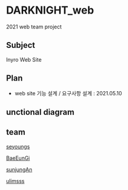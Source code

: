 # DARKNIGHT_web
2021 web team project 

## Subject
Inyro Web Site

## Plan
+ web site 기능 설계 / 요구사항 설계 : 2021.05.10

## unctional diagram


## team
[seyoungs](https://github.com/seyoungs)

[BaeEunGi](https://github.com/BaeEunGi)

[sunjungAn](https://github.com/sunjungAn)

[ulimsss](https://github.com/ulimsss)

